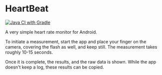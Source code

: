 # HeartBeat
[![Java CI with Gradle](https://github.com/berdosi/HeartBeat/actions/workflows/gradle.yml/badge.svg)](https://github.com/berdosi/HeartBeat/actions/workflows/gradle.yml)


A very simple heart rate monitor for Android.

To initiate a measurement, start the app and place your finger on the camera, covering the flash as well, and keep still. The measurement takes roughly 10-15 seconds.

Once it is complete, the results, and the raw data is shown. While the app doesn't keep a log, these results can be copied.
